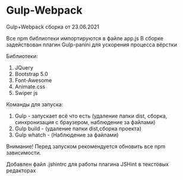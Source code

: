 # Gulp-Webpack
Gulp+Webpack сборка от 23.06.2021

Все npm библиотеки импортируются в файле app.js
В сборке задействован плагин Gulp-panini для ускорения процесса вёрстки

Библиотеки:
1. JQuery
2. Bootstrap 5.0
3. Font-Awesome
4. Animate.css
5. Swiper js

Команды для запуска: 

1. Gulp - запускает всё что есть (удаление папки dist, сборка, синхронизация с браузером, наблюдение за файлами)
2. Gulp build - (удаление папки dist,сборка проекта)
3. Gulp whatch - (Наблюдение за файлами)

Внимание! Перед запуском рекомендуется обновить все npm зависимости. 

Добавлен файл .jshintrc для работы плагина JSHint в текстовых редакторах
